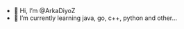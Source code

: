 - 👋 Hi, I’m @ArkaDiyoZ
- 🌱 I’m currently learning java, go, с++, python and other...



<!---
ArkaDiyoZ/ArkaDiyoZ is a ✨ special ✨ repository because its `README.md` (this file) appears on your GitHub profile.
You can click the Preview link to take a look at your changes.
--->

